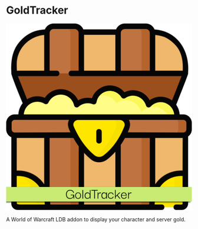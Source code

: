 GoldTracker
===========
![Project logo, treasure chest](GoldTracker.png)

A World of Warcraft LDB addon to display your character and server gold.
